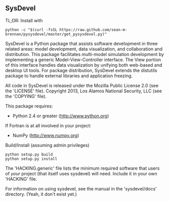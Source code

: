 SysDevel
--------

TL;DR: Install with
  ```
  python -c "$(curl -fsSL https://raw.github.com/sean-m-brennan/pysysdevel/master/get_pysysdevel.py)"
  ```

SysDevel is a Python package that assists software development in
three related areas: model development, data visualization, and
collaboration and distribution. This package facilitates multi-model
simulation development by implementing a generic Model-View-Controller
interface. The View portion of this interface handles data
visualization by unifying both web-based and desktop UI tools. For
package distribution, SysDevel extends the distutils package to handle
external libraries and application freezing.

All code in SysDevel is released under the Mozilla Public License 2.0
(see the 'LICENSE' file).
Copyright 2013, Los Alamos National Security, LLC (see the 'COPYING' file).


This package requires:
  * Python 2.4 or greater (http://www.python.org)

If Fortran is at all involved in your project:
  * NumPy (http://www.numpy.org)


Build/Install (assuming admin privileges)
  ```
  python setup.py build
  python setup.py install
  ```


The 'HACKING.generic' file lists the minimum required software that
users of *your* project (that itself uses sysdevel) will need. Include
it in your own 'HACKING' file.

For information on using sysdevel, see the manual in the
'sysdevel/docs' directory. (Yeah, it don't exist yet.)
